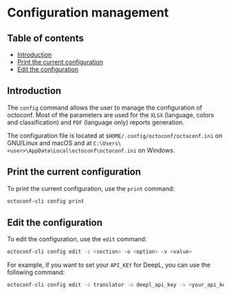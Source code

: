 # Configuration management 

## Table of contents

- [Introduction](#introduction)
- [Print the current configuration](#print-the-current-configuration)
- [Edit the configuration](#edit-the-configuration)

## Introduction

The `config` command allows the user to manage the configuration of octoconf. Most of the parameters are used for the `XLSX` (language, colors and classification) and `PDF` (language only) reports generation.

The configuration file is located at `$HOME/.config/octoconf/octoconf.ini` on GNU/Linux and macOS and at `C:\Users\<user>\AppData\Local\octoconf\octoconf.ini` on Windows.

## Print the current configuration

To print the current configuration, use the `print` command:

```bash
octoconf-cli config print
```

## Edit the configuration

To edit the configuration, use the `edit` command:

```bash
octoconf-cli config edit -s <section> -o <option> -v <value>
```

For example, if you want to set your `API_KEY` for DeepL, you can use the following command:

```bash
octoconf-cli config edit -s translator -o deepl_api_key -v <your_api_key>
```

